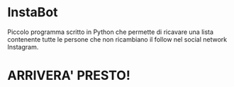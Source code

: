 # InstaBot
Piccolo programma scritto in Python che permette di ricavare una lista contenente tutte le persone che non ricambiano il follow nel social network Instagram.

# ARRIVERA' PRESTO!
